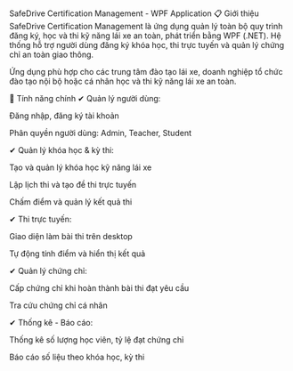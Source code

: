 SafeDrive Certification Management - WPF Application
📋 Giới thiệu
SafeDrive Certification Management là ứng dụng quản lý toàn bộ quy trình đăng ký, học và thi kỹ năng lái xe an toàn, phát triển bằng WPF (.NET). Hệ thống hỗ trợ người dùng đăng ký khóa học, thi trực tuyến và quản lý chứng chỉ an toàn giao thông.

Ứng dụng phù hợp cho các trung tâm đào tạo lái xe, doanh nghiệp tổ chức đào tạo nội bộ hoặc cá nhân học và thi kỹ năng lái xe an toàn.

🔑 Tính năng chính
✔ Quản lý người dùng:

Đăng nhập, đăng ký tài khoản

Phân quyền người dùng: Admin, Teacher, Student

✔ Quản lý khóa học & kỳ thi:

Tạo và quản lý khóa học kỹ năng lái xe

Lập lịch thi và tạo đề thi trực tuyến

Chấm điểm và quản lý kết quả thi

✔ Thi trực tuyến:

Giao diện làm bài thi trên desktop

Tự động tính điểm và hiển thị kết quả

✔ Quản lý chứng chỉ:

Cấp chứng chỉ khi hoàn thành bài thi đạt yêu cầu

Tra cứu chứng chỉ cá nhân

✔ Thống kê - Báo cáo:

Thống kê số lượng học viên, tỷ lệ đạt chứng chỉ

Báo cáo số liệu theo khóa học, kỳ thi
